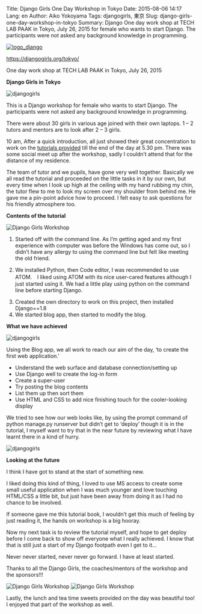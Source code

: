 Title: Django Girls One Day Workshop in Tokyo
Date: 2015-08-06 14:17
Lang: en
Author: Aiko Yokoyama
Tags: djangogirls, 東京
Slug: django-girls-one-day-workshop-in-tokyo
Summary: Django One day work shop at TECH LAB PAAK in Tokyo, July 26, 2015 for female who wants to start Django. The
participants were not asked any background knowledge in programming.

[![logo\_django]({filename}/images/logo_django.png)](https://djangogirls.org/tokyo/)

https://djangogirls.org/tokyo/

One day work shop at TECH LAB PAAK in Tokyo, July 26, 2015

**Django Girls in Tokyo**

![djangogirls]({filename}/images/django-girls-workshop/20278115621_c87c785323_z.jpg)

This is a Django workshop for female who wants to start Django. The
participants were not asked any background knowledge in programming.

There were about 30 girls in various age joined with their own laptops.
1 – 2 tutors and mentors are to look after 2 – 3 girls.

10 am, After a quick introduction, all just showed their great
concentration to work on the [tutorials provided](https://www.gitbook.com/book/djangogirlsjapan/workshop_tutorialjp/details)
till the end of the day at 5.30 pm. There was some social meet up after
the workshop, sadly I couldn’t attend that for the distance of my
residence.

The team of tutor and we pupils, have gone very well together. Basically
we all read the tutorial and proceeded on the little tasks in it by our
own, but every time when I look up high at the ceiling with my hand
rubbing my chin, the tutor flew to me to look my screen over my shoulder
from behind me. He gave me a pin-point advice how to proceed. I felt
easy to ask questions for his friendly atmosphere too.

**Contents of the tutorial**

![Django Girls Workshop]({filename}/images/django-girls-workshop/19649557504_a990e81024_z.jpg)

1.  Started off with the command line. As I’m getting aged and my first
    experience with computer was before the Windows has come out, so I
    didn’t have any allergy to using the command line but felt like
    meeting the old friend.

<!-- -->

2.  We installed Python, then Code editor, I was recommended to use
    ATOM.　I liked using ATOM with its nice user-cared features although
    I just started using it. We had a little play using python on the
    command line before starting Django.

<!-- -->

3.  Created the own directory to work on this project, then installed
    Django==1.8
4.  We started blog app, then started to modify the blog.

**What we have achieved**

![djangogirls]({filename}/images/django-girls-workshop/19651250533_d6a200f1a2_z.jpg)

Using the Blog app, we all work to reach our aim of the day, ‘to create
the first web application.’

-   Understand the web surface and database connection/setting up
-   Use Django well to create the log-in form
-   Create a super-user
-   Try posting the blog contents
-   List them up then sort them
-   Use HTML and CSS to add nice finishing touch for the cooler-looking
    display

We tried to see how our web looks like, by using the prompt command of
python manage.py runserver but didn’t get to ‘deploy’ though it is in
the tutorial, I myself want to try that in the near future by reviewing
what I have learnt there in a kind of hurry.

![djangogirls]({filename}/images/django-girls-workshop/20263896922_76dc83048c_z.jpg)

**Looking at the future**

I think I have got to stand at the start of something new.

I liked doing this kind of thing, I loved to use MS access to create
some small useful application when I was much younger and love touching
HTML/CSS a little bit, but just have been away from doing it as I had no
chance to be involved.

If someone gave me this tutorial book, I wouldn’t get this much of
feeling by just reading it, the hands on workshop is a big hooray.

Now my next task is to review the tutorial myself, and hope to get
deploy before I come back to show off everyone what I really achieved. I
know that that is still just a start of my Django footpath even I get to
it…

Never never started, never never go forward. I have at least started.

Thanks to all the Django Girls, the coaches/mentors of the workshop and
the sponsors!!!

![Django Girls Workshop]({filename}/images/django-girls-workshop/20263894682_61d9ee050e_z.jpg)
![Django Girls Workshop]({filename}/images/django-girls-workshop/20084176790_f05a18a29e_z.jpg)

Lastly, the lunch and tea time sweets provided on the day was beautiful
too! I enjoyed that part of the workshop as well.
